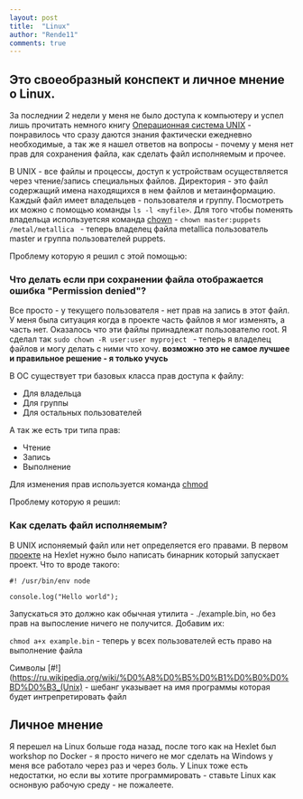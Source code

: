```yaml
---
layout: post
title:  "Linux"
author: "Rende11"
comments: true
---
```

## Это своеобразный конспект и личное мнение о Linux.

За последнии 2 недели у меня не было доступа к компьютеру и успел лишь прочитать немного книгу [Операционная система UNIX](https://www.ozon.ru/context/detail/id/2419365/) - понравилось что сразу даются знания фактически ежедневно необходимые, а так же я нашел ответов на вопросы - почему у меня нет прав для сохранения файла, как сделать файл исполняемым и прочее.


В UNIX - все файлы и процессы, доступ к устройствам осуществляется через чтение/запись специальных файлов. Директория - это файл содержащий имена находящихся в нем файлов и метаинформацию.
Каждый файл имеет владельцев - пользователя и группу. Посмотреть их можно с помощью команды ```ls -l <myfile>```.
Для того чтобы поменять владельца используетсяя команда [chown](https://ru.wikipedia.org/wiki/Chown) - ```chown master:puppets /metal/metallica ``` - теперь владелец файла metallica пользователь master и группа пользователей puppets.

Проблему которую я решил с этой помощью:

### Что делать если при сохранении файла отображается ошибка "Permission denied"?

Все просто - у текущего пользователя - нет прав на запись в этот файл.
У меня была ситуация когда в проекте часть файлов я мог изменять, а часть нет. Оказалось что эти файлы принадлежат пользователю root.
Я сделал так ```sudo chown -R user:user myproject ``` - теперь я владелец файлов и могу делать с ними что хочу.
__возможно это не самое лучшее и правильное решение - я только учусь__

В ОС существует три базовых класса прав доступа к файлу:
* Для владельца
* Для группы
* Для остальных пользователей

А так же есть три типа прав:
* Чтение
* Запись
* Выполнение

Для изменения прав используется команда [chmod](https://ru.wikipedia.org/wiki/Chmod)

Проблему которую я решил:

### Как сделать файл исполняемым?

В UNIX испоняемый файл или нет определяется его правами. В первом [проекте](https://ru.hexlet.io/projects)	на Hexlet нужно было написать бинарник который запускает проект. Что то вроде такого:
```
#! /usr/bin/env node

console.log("Hello world");
```

Запускаться это должно как обычная утилита - ./example.bin, но без прав на выпосление ничего не получится. Добавим их:

``` chmod a+x example.bin ``` - теперь у всех пользователей есть право на выполнение файла

Символы [#!](https://ru.wikipedia.org/wiki/%D0%A8%D0%B5%D0%B1%D0%B0%D0%BD%D0%B3_(Unix) - шебанг указывает на имя программы которая будет интрепретировать файл


## Личное мнение

Я перешел на Linux больше года назад, после того как на Hexlet был workshop по Docker - я просто ничего не мог сделать на Windows у меня все работало через раз и через боль. У Linux тоже есть недостатки, но если вы хотите программировать - ставьте Linux как оснонвую рабочую среду - не пожалеете.


